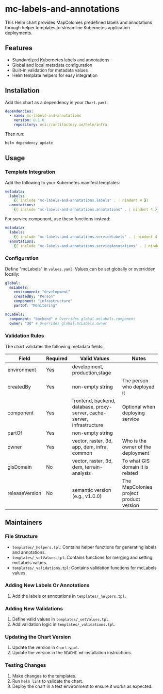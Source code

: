 # mc-labels-and-annotations

This Helm chart provides MapColonies predefined labels and annotations through helper templates to streamline Kubernetes application deployments.

## Features
- Standardized Kubernetes labels and annotations
- Global and local metadata configuration
- Built-in validation for metadata values
- Helm template helpers for easy integration

## Installation

Add this chart as a dependency in your `Chart.yaml`:

```yaml
dependencies:
  - name: mc-labels-and-annotations
    version: 0.1.0
    repository: oci://artifactory.io/helm/infra
```

Then run:
```bash
helm dependency update
```

## Usage

### Template Integration
Add the following to your Kubernetes manifest templates:

```yaml
metadata:
  labels:
    {{ include "mc-labels-and-annotations.labels" . | nindent 4 }}
  annotations:
    {{ include "mc-labels-and-annotations.annotations" . | nindent 4 }}
```

For service component, use these functions instead:
```yaml
metadata:
  labels:
    {{ include "mc-labels-and-annotations.serviceLabels" . | nindent 4 }}
  annotations:
    {{ include "mc-labels-and-annotations.serviceAnnotations" . | nindent 4 }}
```

### Configuration
Define "mcLabels" in `values.yaml`. Values can be set globally or overridden locally:

```yaml
global:
  mcLabels:
    environment: "development"
    createdBy: "Person"
    component: "infrastructure"
    partOf: "Monitoring"

mcLabels:
  component: "backend" # Overrides global.mcLabels.component
  owner: "3d" # Overrides global.mcLabels.owner
```

### Validation Rules

The chart validates the following metadata fields:

| Field | Required | Valid Values | Notes |
|----------------|----------|---------------------|----|
| environment | Yes | development, production,stage | |
| createdBy | Yes | non-empty string   | The person who deployed it |
| component | Yes | frontend, backend, database, proxy-server, cache-server, infrastructure | Optional when deploying service |
| partOf | Yes | non-empty string | |
| owner | Yes | vector, raster, 3d, app, dem, infra, common | Who is the owner of the deployment |
| gisDomain | No | vector, raster, 3d, dem, terrain-analysis | To what GIS domain it is related |
| releaseVersion | No | semantic version (e.g., v1.0.0) | The MapColonies project product version |

## Maintainers

### File Structure
- `templates/_helpers.tpl`: Contains helper functions for generating labels and annotations.
- `templates/_setValues.tpl`: Contains functions for merging and setting mcLabels values.
- `templates/_validations.tpl`: Contains validation functions for mcLabels values.

### Adding New Labels Or Annotations
1. Add the labels or annotations in `templates/_helpers.tpl`.

### Adding New Validations
1. Define valid values in `templates/_setValues.tpl`.
2. Add validation logic in `templates/_validations.tpl`.

### Updating the Chart Version
1. Update the version in `Chart.yaml`.
2. Update the version in the `README.md` installation instructions.

### Testing Changes
1. Make changes to the templates.
2. Run `helm lint` to validate the chart.
3. Deploy the chart in a test environment to ensure it works as expected.
